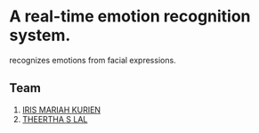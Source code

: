   # A real-time emotion recognition system. 
 recognizes emotions from facial expressions.
## Team
1. [IRIS MARIAH KURIEN](https://github.com/irisxvii)
2. [THEERTHA S LAL](https://github.com/Kanha-lals)
